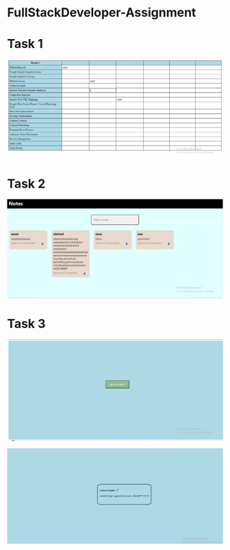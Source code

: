 # FullStackDeveloper-Assignment

# Task 1
![alt text](image-1.png)

# Task 2
![alt text](image.png)

# Task 3
![alt text](image-2.png)

![alt text](image-3.png)
